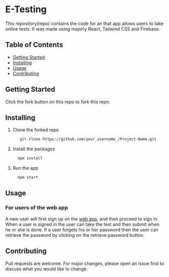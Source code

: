 # E-Testing

This repository(repo) contains the code for an that app allows users to take online tests. It was made using majorly React, Tailwind CSS and Firebase.

## Table of Contents

- [Getting Started](#getting_Started)
- [Installing](#installing)
- [Usage](#usage)
- [Contributing](#contributing)

## Getting Started

Click the fork button on this repo to fork this repo.

## Installing

1. Clone the forked repo 
   ```sh
      git clone https://github.com/your_username_/Project-Name.git
   ```
2. Install the packages
    ```sh
      npm install
    ```
3. Run the app
    ```sh
      npm start
    ```

## Usage

### For users of the web app
A new user will first sign up on the [web app](https://test-prep-app.netlify.app/), and then proceed to sign in. When a user is signed in the user can take the test and then submit when he or she is done.
If a user forgets his or her password then the user can retrieve the password by clicking on the retrieve password button.

## Contributing

Pull requests are welcome. For major changes, please open an issue first to discuss what you would like to change.
